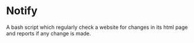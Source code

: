 # Notify #
 A bash script which regularly check a website for changes in its html page and reports if any change is made.
 
